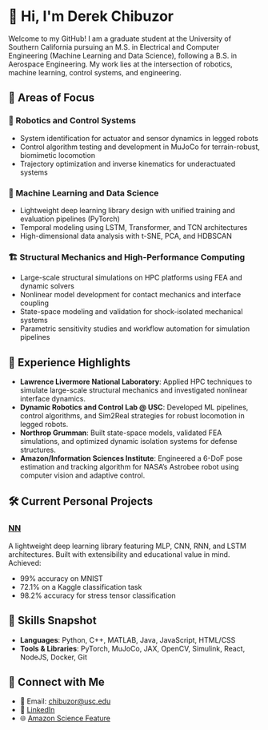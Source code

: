 # 👋 Hi, I'm Derek Chibuzor

Welcome to my GitHub! I am a graduate student at the University of Southern California pursuing an M.S. in Electrical and Computer Engineering (Machine Learning and Data Science), following a B.S. in Aerospace Engineering. My work lies at the intersection of robotics, machine learning, control systems, and engineering. 

## 🧠 Areas of Focus

### 🦿 Robotics and Control Systems
- System identification for actuator and sensor dynamics in legged robots
- Control algorithm testing and development in MuJoCo for terrain-robust, biomimetic locomotion
- Trajectory optimization and inverse kinematics for underactuated systems

### 🧮 Machine Learning and Data Science
- Lightweight deep learning library design with unified training and evaluation pipelines (PyTorch)
- Temporal modeling using LSTM, Transformer, and TCN architectures
- High-dimensional data analysis with t-SNE, PCA, and HDBSCAN

### 🏗️ Structural Mechanics and High-Performance Computing
- Large-scale structural simulations on HPC platforms using FEA and dynamic solvers
- Nonlinear model development for contact mechanics and interface coupling
- State-space modeling and validation for shock-isolated mechanical systems
- Parametric sensitivity studies and workflow automation for simulation pipelines

## 🧠 Experience Highlights

- **Lawrence Livermore National Laboratory**: Applied HPC techniques to simulate large-scale structural mechanics and investigated nonlinear interface dynamics.
- **Dynamic Robotics and Control Lab @ USC**: Developed ML pipelines, control algorithms, and Sim2Real strategies for robust locomotion in legged robots.
- **Northrop Grumman**: Built state-space models, validated FEA simulations, and optimized dynamic isolation systems for defense structures.
- **Amazon/Information Sciences Institute**: Engineered a 6-DoF pose estimation and tracking algorithm for NASA’s Astrobee robot using computer vision and adaptive control.

## 🛠️ Current Personal Projects

### [NN](https://github.com/derekc22/NN)
A lightweight deep learning library featuring MLP, CNN, RNN, and LSTM architectures. Built with extensibility and educational value in mind. Achieved:
- 99% accuracy on MNIST
- 72.1% on a Kaggle classification task
- 98.2% accuracy for stress tensor classification

## 💼 Skills Snapshot

- **Languages**: Python, C++, MATLAB, Java, JavaScript, HTML/CSS
- **Tools & Libraries**: PyTorch, MuJoCo, JAX, OpenCV, Simulink, React, NodeJS, Docker, Git

## 🔗 Connect with Me

- 📧 Email: chibuzor@usc.edu  
- 🔗 [LinkedIn](https://www.linkedin.com/in/derekchibuzor)  
- 🌐 [Amazon Science Feature](https://www.amazon.science/news-and-features/usc-sure-student-develops-prototype-algorithm-to-help-automate-spacecraft-docking)
